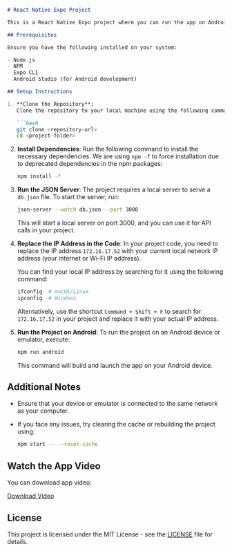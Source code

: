 ```markdown
# React Native Expo Project

This is a React Native Expo project where you can run the app on Android and set up a local server to serve a `db.json` file.

## Prerequisites

Ensure you have the following installed on your system:

- Node.js
- NPM
- Expo CLI
- Android Studio (for Android development)

## Setup Instructions

1. **Clone the Repository**:
   Clone the repository to your local machine using the following command:

   ```bash
   git clone <repository-url>
   cd <project-folder>
   ```

2. **Install Dependencies**:
   Run the following command to install the necessary dependencies. We are using `npm -f` to force installation due to deprecated dependencies in the npm packages:

   ```bash
   npm install -f
   ```

3. **Run the JSON Server**:
   The project requires a local server to serve a `db.json` file. To start the server, run:

   ```bash
   json-server --watch db.json --port 3000
   ```

   This will start a local server on port 3000, and you can use it for API calls in your project.

4. **Replace the IP Address in the Code**:
   In your project code, you need to replace the IP address `172.16.17.52` with your current local network IP address (your internet or Wi-Fi IP address).

   You can find your local IP address by searching for it using the following command:

   ```bash
   ifconfig  # macOS/Linux
   ipconfig  # Windows
   ```

   Alternatively, use the shortcut `Command + Shift + F` to search for `172.16.17.52` in your project and replace it with your actual IP address.

5. **Run the Project on Android**:
   To run the project on an Android device or emulator, execute:

   ```bash
   npm run android
   ```

   This command will build and launch the app on your Android device.

## Additional Notes

- Ensure that your device or emulator is connected to the same network as your computer.
- If you face any issues, try clearing the cache or rebuilding the project using:

  ```bash
  npm start -- --reset-cache
  ```
## Watch the App Video

You can download app video:

[Download Video](ExpoRouter.mov)

## License

This project is licensed under the MIT License - see the [LICENSE](LICENSE) file for details.
